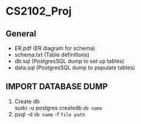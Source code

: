 # CS2102_Proj

## General
* ER.pdf (ER diagram for schema)
* schema.txt (Table definitions)
* db.sql (PostgresSQL dump to set up tables)
* data.sql (PostgresSQL dump to populate tables)

## IMPORT DATABASE DUMP
1. Create db   
sudo -u postgres createdb `db name`
2. psql -d `db name` -f `file path`
